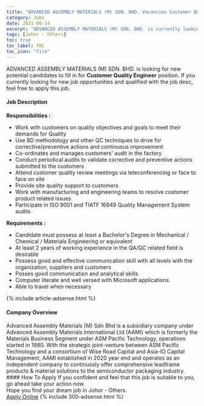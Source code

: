 ```yaml
---
title: "ADVANCED ASSEMBLY MATERIALS (M) SDN. BHD. Vacancies Customer Quality Engineer" 
category: Jobs 
date: 2021-06-14 
excerpt: "ADVANCED ASSEMBLY MATERIALS (M) SDN. BHD. is currently looking for suitable person to fill in the Customer Quality Engineer which based in Johor - Others" 
tags: [Johor - Others] 
toc: true 
toc_label: TOC 
toc_icon: "fire" 
--- 
```


<p>ADVANCED ASSEMBLY MATERIALS (M) SDN. BHD. is looking for new potential candidates to fill in for <b>Customer Quality Engineer</b> position. If you currently looking for new job opportunities and qualified with the job desc, feel free to apply this job.
</p><div><div><h4>Job Description</h4></div><div><div><span><div><p><strong>Responsibilities :</strong></p><ul><li>Work with customers on quality objectives and goals to meet their demands for Quality</li><li>Use 8D methodology and other QC techniques to drive for corrective/preventive actions and continuous improvement</li><li>Co-ordinates and manages customers' audit in the factory</li><li>Conduct periodical audits to validate corrective and preventive actions submitted to the customers</li><li>Attend customer quality review meetings via teleconferencing or face to face on site</li><li>Provide site quality support to customers</li><li>Work with manufacturing and engineering teams to resolve customer product related issues</li><li>Participate in ISO 9001 and TIATF 16949 Quality Management System audits</li></ul><p><strong>Requirements :</strong></p><ul><li>Candidate must possess at least a Bachelor's Degree in Mechanical / Chemical / Materials Engineering or equivalent</li><li>At least 2 years of working experience in the QA/QC related field is desirable</li><li>Possess good and effective communication skill with all levels with the organization, suppliers and customers</li><li>Posses good communication and analytical skills</li><li>Computer literate and well versed with Microsoft applications.</li><li>Able to travel when necessary</li></ul></div></span></div></div></div> 
{% include article-adsense.html %} 
<div><div><h4>Company Overview</h4></div><div><div><span><div><div>Advanced Assembly Materials (M) Sdn Bhd is a subsidiary company under Advanced Assembly Materials International Ltd (AAMI)&#160;which is formerly the Materials Business Segment under ASM Pacific Technology, operations started in 1980. With the strategic joint-venture between ASM Pacific Technology and a consortium of Wise Road Capital and Asia-IO Capital Management, AAMI established in 2020 year end and operates as an independent company to continuosly offer comprehensive leadframe products &amp; material solutions to the semiconductor packaging industry.</div></div></span></div></div></div> 
#### How To Apply 
If you confident and feel that this job is suitable to you, go ahead take your action now. <br/> 
Hope you find your dream job in Johor - Others. <br/> 
<a href="https://www.jobstreet.com.my/en/job/customer-quality-engineer-4590369?jobId=jobstreet-my-job-4590369&" class="btn btn--info" target="_blank" rel="nofollow noopenner">Apply Online</a> 
{% include 300-adsense.html %} 